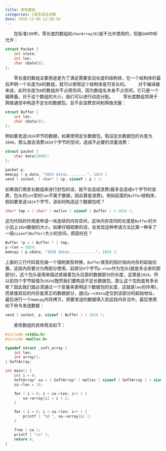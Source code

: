 ```yaml
---
title: 柔性数组
categories: C语言语法详解
date: 2018-12-08 12:58:58
---
```

&emsp;&emsp;在标准`C89`中，零长度的数组如`charArray[0]`是不允许使用的，但是`GUN`中却允许：<!--more-->

``` cpp
struct Packet {
    int state;
    int len;
    char cData[0];
};
```

&emsp;&emsp;零长度的数组主要用途是为了满足需要变动长度的结构体，在一个结构体的最后声明一个长度为`0`的数组，就可以使得这个结构体是可变长的。
&emsp;&emsp;对于编译器来说，此时长度为`0`的数组并不占用空间，因为数组名本身不占空间，它只是一个偏移量。对于这个数组的大小，我们可以进行动态分配。
&emsp;&emsp;零长度数组常用于网络通信中构造不定长的数据包，且不会浪费空间和网络流量：

``` cpp
struct Buffer {
    int len;
    char cData[0];
};
```

例如要发送`1024`字节的数据，如果使用定长数据包，假设定长数据包的长度为`2048`，那么就会浪费`1024`个字节的空间，造成不必要的流量浪费：

``` cpp
struct packet {
    char data[2048];
};

packet p;
memcpy ( p.data, "1024 datas.........", 1024 )
send ( socket, ( char* ) &p, sizeof ( p ) );
```

如果我们用变长数组来进行封包的话，就不会造成浪费(最多会造成`4`个字节的浪费，包头的`int`型的`len`不属于数据，因此算是浪费)。例如前面的`Buffer`结构体，假如要发送`1024`个字节，该如何构造这个数据包呢？

``` cpp
char* tmp = ( char* ) malloc ( sizeof ( Buffer ) + 1024 );
```

这句代码的作用是申请一块连续的内存空间，这块内存空间的长度是`Buffer`的大小加上`1024`数据的大小。如果仔细观察的话，会发现这种申请方法比第一种多了一段`sizeof(Buffer)`大小的空间，原因何在？

``` cpp
Buffer *p = ( Buffer * ) tmp;
p->len = 1024;
memcpy ( p.cData, "1024 datas............", 1024 );
```

上面的三行代码首先做一个强制类型转换，`Buffer`类型的指针指向内存的起始位置。这段内存要分为两部分使用，前部分`4`个字节`p->len`作为包头(就是多出来的那部分)，这个包头是用来描述紧接着包头后面的数据部分的长度，这里是`1024`，所以前四个字节赋值为`1024`(既然我们要构造不定长数据包，那么这个包到底有多长呢？因此我们就必须通过一个变量来表明这个数据包的长度，这就是`len`的作用)，而紧接其后的内存是真正的数据部分，通过`p->cData`定位到该部分的起始地址，最后进行一个`memcpy`内存拷贝，把要发送的数据填入到这段内存当中。最后使用如下命令发送数据：

``` cpp
send ( socket, p, sizeof ( Buffer ) + 1024 );
```

&emsp;&emsp;柔性数组的具体用法如下：

``` cpp
#include <stdio.h>
#include <malloc.h>

typedef struct _soft_array {
    int len;
    int array[];
} SoftArray;

int main() {
    int i = 0;
    SoftArray* sa = ( SoftArray* ) malloc ( sizeof ( SoftArray ) + sizeof ( int ) * 10 );
    sa->len = 10;

    for ( i = 0; i < sa->len; i++ ) {
        sa->array[i] = i + 1;
    }

    for ( i = 0; i < sa->len; i++ ) {
        printf ( "%d ", sa->array[i] );
    }

    free ( sa );
    printf ( "\n" );
    return 0;
}
```